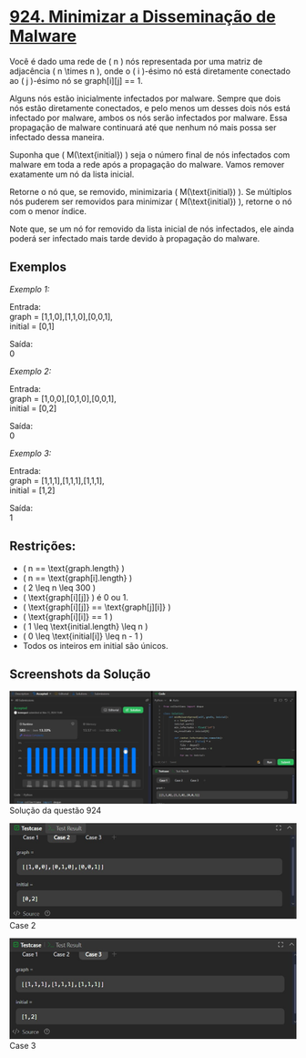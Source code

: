 # [924. Minimizar a Disseminação de Malware](https://leetcode.com/problems/minimize-malware-spread/description/)

Você é dado uma rede de \( n \) nós representada por uma matriz de adjacência \( n \times n \), onde o \( i \)-ésimo nó está diretamente conectado ao \( j \)-ésimo nó se graph[i][j] == 1.

Alguns nós estão inicialmente infectados por malware. Sempre que dois nós estão diretamente conectados, e pelo menos um desses dois nós está infectado por malware, ambos os nós serão infectados por malware. Essa propagação de malware continuará até que nenhum nó mais possa ser infectado dessa maneira.

Suponha que \( M(\text{initial}) \) seja o número final de nós infectados com malware em toda a rede após a propagação do malware. Vamos remover exatamente um nó da lista inicial.

Retorne o nó que, se removido, minimizaria \( M(\text{initial}) \). Se múltiplos nós puderem ser removidos para minimizar \( M(\text{initial}) \), retorne o nó com o menor índice.

Note que, se um nó for removido da lista inicial de nós infectados, ele ainda poderá ser infectado mais tarde devido à propagação do malware.

## Exemplos

*Exemplo 1:*

Entrada:  
graph = [1,1,0],[1,1,0],[0,0,1],  
initial = [0,1]

Saída:  
0

*Exemplo 2:*

Entrada:  
graph = [1,0,0],[0,1,0],[0,0,1],  
initial = [0,2]

Saída:  
0

*Exemplo 3:*

Entrada:  
graph = [1,1,1],[1,1,1],[1,1,1],  
initial = [1,2]

Saída:  
1

## Restrições:

- \( n == \text{graph.length} \)
- \( n == \text{graph[i].length} \)
- \( 2 \leq n \leq 300 \)
- \( \text{graph[i][j]} \) é 0 ou 1.
- \( \text{graph[i][j]} == \text{graph[j][i]} \)
- \( \text{graph[i][i]} == 1 \)
- \( 1 \leq \text{initial.length} \leq n \)
- \( 0 \leq \text{initial[i]} \leq n - 1 \)
- Todos os inteiros em initial são únicos.

## Screenshots da Solução
![924](solução924.jpeg)
Solução da questão 924

![924](case2_924.jpeg)
Case 2

![924](case3_924.jpeg)
Case 3
